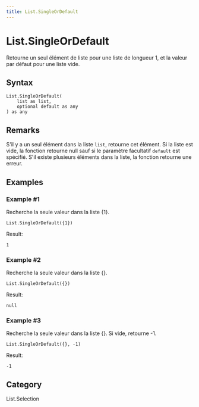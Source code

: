 ```yaml
---
title: List.SingleOrDefault
---
```


# List.SingleOrDefault


Retourne un seul élément de liste pour une liste de longueur 1, et la valeur par défaut pour une liste vide.


## Syntax

```powerquery
List.SingleOrDefault(
    list as list,
    optional default as any
) as any
```


## Remarks

S'il y a un seul élément dans la liste <code>list</code>, retourne cet élément.    Si la liste est vide, la fonction retourne null sauf si le paramètre facultatif <code>default</code> est spécifié. S'il existe plusieurs éléments dans la liste, la fonction retourne une erreur.


## Examples

### Example #1 
Recherche la seule valeur dans la liste \{1}.
```powerquery
List.SingleOrDefault({1})
```

Result: 
```powerquery
1
```


### Example #2 
Recherche la seule valeur dans la liste \{}.
```powerquery
List.SingleOrDefault({})
```

Result: 
```powerquery
null
```


### Example #3 
Recherche la seule valeur dans la liste \{}. Si vide, retourne -1.
```powerquery
List.SingleOrDefault({}, -1)
```

Result: 
```powerquery
-1
```




## Category
List.Selection
